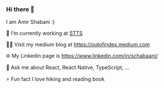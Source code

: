 ### Hi there 👋

<!--
**Schabaani/Schabaani** is a ✨ _special_ ✨ repository because its `README.md` (this file) appears on your GitHub profile.

Here are some ideas to get you started:

- 🔭 I’m currently working on ...
- 🌱 I’m currently learning ...
- 👯 I’m looking to collaborate on ...
- 🤔 I’m looking for help with ...
- 💬 Ask me about ...
- 📫 How to reach me: ...
- 😄 Pronouns: ...
- ⚡ Fun fact: ...
-->
I am Amir Shabani :)

🔭 I’m currently working at [STTS](https://stts.ir)


👨‍💻 Visit my medium blog at https://outofindex.medium.com

🌐 My Linkedin page is https://www.linkedin.com/in/schabaani/

💬 Ask me about React, React Native, TypeScript, ...

⚡ Fun fact I love hiking and reading book
